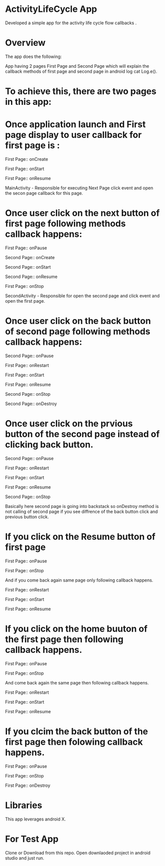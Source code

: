 
# ActivityLifeCycle App
Developed a simple app for the activity life cycle flow callbacks . 


# Overview

The app does the following:

App having 2 pages First Page and Second Page which will explain the callback methods of first page and second page in android log cat Log.e(). 

# To achieve this, there are two pages in this app:

# Once application launch and First page display to user callback for first page is :
First Page::  onCreate

First Page::  onStart

First Page::  onResume

MainActivity - Responsible for executing Next Page click event and open the secon page callback for this page.

# Once user click on the next button of first page following methods callback happens:
First Page::  onPause

Second Page::  onCreate

Second Page::  onStart

Second Page::  onResume

First Page::  onStop


SecondActivity - Responsible for open the second page and click event and open the first page.

# Once user click on the back button of second page following methods callback happens:
Second Page::  onPause

First Page::  onRestart

First Page::  onStart

First Page::  onResume

Second Page::  onStop

Second Page::  onDestroy

# Once user click on the prvious button of the second page instead of clicking back button.
Second Page::  onPause

First Page::  onRestart

First Page::  onStart

First Page::  onResume

Second Page::  onStop

Basically here second page is going into backstack so onDestroy method is not calling of second page if you see diffrence 
of the back button click and previous button click.

# If you click on the Resume button of first page 
First Page::  onPause

First Page::  onStop

And if you come back again same page only following callback happens.

First Page::  onRestart

First Page::  onStart

First Page::  onResume

# If you click on the home buuton of the first page then following callback happens.
First Page::  onPause

First Page::  onStop

And come back again the same page then following callback happens.

First Page::  onRestart

First Page::  onStart

First Page::  onResume

# If you clcim the back button of the first page then folowing callback happens.
First Page::  onPause

First Page::  onStop

First Page::  onDestroy

# Libraries
This app leverages android X.


# For Test App
Clone or Download from this repo.
Open downlaoded project in android studio and just run.
